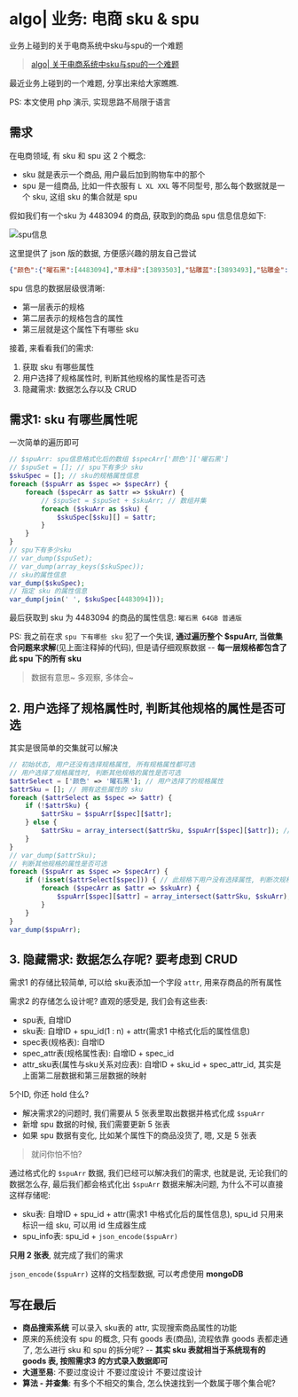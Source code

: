 # algo| 业务: 电商 sku & spu

业务上碰到的关于电商系统中sku与spu的一个难题

> [algo| 关于电商系统中sku与spu的一个难题](https://www.jianshu.com/p/edc5b28e2842)

最近业务上碰到的一个难题, 分享出来给大家瞧瞧.

PS: 本文使用 php 演示, 实现思路不局限于语言

## 需求

在电商领域, 有 sku 和 spu 这 2 个概念:

- sku 就是表示一个商品, 用户最后加到购物车中的那个
- spu 是一组商品, 比如一件衣服有 `L XL XXL` 等不同型号, 那么每个数据就是一个 sku, 这组 sku 的集合就是 spu

假如我们有一个sku 为 4483094 的商品, 获取到的商品 spu 信息信息如下:

![spu信息](https://upload-images.jianshu.io/upload_images/567399-2e01d197174d8509.png?imageMogr2/auto-orient/strip%7CimageView2/2/w/1240)

这里提供了 json 版的数据, 方便感兴趣的朋友自己尝试

```json
{"颜色":{"曜石黑":[4483094],"草木绿":[3893503],"钻雕蓝":[3893493],"钻雕金":[4736669,4483110,4483074],"陶瓷白":[4483100]},"版本":{"128GB":[4483100, 4483074],"64GB":[3893493,4736669,3893503,4483094,4483110]},"普通版":{"普通版":[3893493,4483100,3893503,4483094,4483110,4483074],"移动4G+版":[4736669]}}
```

spu 信息的数据层级很清晰:

- 第一层表示的规格
- 第二层表示的规格包含的属性
- 第三层就是这个属性下有哪些 sku

接着, 来看看我们的需求:

1. 获取 sku 有哪些属性
2. 用户选择了规格属性时, 判断其他规格的属性是否可选
3. 隐藏需求: 数据怎么存以及 CRUD

## 需求1: sku 有哪些属性呢

一次简单的遍历即可

```php
// $spuArr: spu信息格式化后的数组 $specArr['颜色']['曜石黑']
// $spuSet = []; // spu下有多少 sku
$skuSpec = []; // sku的规格属性信息
foreach ($spuArr as $spec => $specArr) {
    foreach ($specArr as $attr => $skuArr) {
        // $spuSet = $spuSet + $skuArr; // 数组并集
        foreach ($skuArr as $sku) {
            $skuSpec[$sku][] = $attr;
        }
    }
}
// spu下有多少sku
// var_dump($spuSet);
// var_dump(array_keys($skuSpec));
// sku的属性信息
var_dump($skuSpec);
// 指定 sku 的属性信息
var_dump(join(' ', $skuSpec[4483094]));
```

最后获取到 sku 为 4483094 的商品的属性信息: `曜石黑 64GB 普通版`

PS: 我之前在求 `spu 下有哪些 sku` 犯了一个失误, **通过遍历整个 $spuArr, 当做集合问题来求解**(见上面注释掉的代码), 但是请仔细观察数据 -- **每一层规格都包含了此 spu 下的所有 sku**

> 数据有意思~ 多观察, 多体会~

## 2. 用户选择了规格属性时, 判断其他规格的属性是否可选

其实是很简单的交集就可以解决

```php
// 初始状态, 用户还没有选择规格属性, 所有规格属性都可选
// 用户选择了规格属性时, 判断其他规格的属性是否可选
$attrSelect = ['颜色' => '曜石黑']; // 用户选择了的规格属性
$attrSku = []; // 拥有这些属性的 sku
foreach ($attrSelect as $spec => $attr) {
    if (!$attrSku) {
        $attrSku = $spuArr[$spec][$attr];
    } else {
        $attrSku = array_intersect($attrSku, $spuArr[$spec][$attr]); // 交集
    }
}
// var_dump($attrSku);
// 判断其他规格的属性是否可选
foreach ($spuArr as $spec => $specArr) {
    if (!isset($attrSelect[$spec])) { // 此规格下用户没有选择属性, 判断次规格下的属性是否可选
        foreach ($specArr as $attr => $skuArr) {
            $spuArr[$spec][$attr] = array_intersect($attrSku, $skuArr); // 交集, 如果为空, 则此属性不可选
        }
    }
}
var_dump($spuArr);
```

## 3. 隐藏需求: 数据怎么存呢? 要考虑到 CRUD

需求1 的存储比较简单, 可以给 sku表添加一个字段 `attr`, 用来存商品的所有属性

需求2 的存储怎么设计呢? 直观的感受是, 我们会有这些表:

- spu表, 自增ID
- sku表: 自增ID + spu_id(1 : n) + attr(需求1 中格式化后的属性信息)
- spec表(规格表): 自增ID
- spec_attr表(规格属性表): 自增ID + spec_id
- attr_sku表(属性与sku关系对应表): 自增ID + sku_id + spec_attr_id, 其实是上面第二层数据和第三层数据的映射

5个ID, 你还 hold 住么?

- 解决需求2的问题时, 我们需要从 5 张表里取出数据并格式化成 `$spuArr`
- 新增 spu 数据的时候, 我们需要更新 5 张表
- 如果 spu 数据有变化, 比如某个属性下的商品没货了, 嗯, 又是 5 张表

> 就问你怕不怕?

通过格式化的 `$spuArr` 数据, 我们已经可以解决我们的需求, 也就是说, 无论我们的数据怎么存, 最后我们都会格式化出 `$spuArr` 数据来解决问题, 为什么不可以直接这样存储呢:

- sku表: 自增ID + spu_id + attr(需求1 中格式化后的属性信息), spu_id 只用来标识一组 sku, 可以用 id 生成器生成
- spu_info表: spu_id + `json_encode($spuArr)`

**只用 2 张表**, 就完成了我们的需求

`json_encode($spuArr)` 这样的文档型数据, 可以考虑使用 **mongoDB**

## 写在最后

- **商品搜索系统** 可以录入 sku表的 attr, 实现搜索商品属性的功能
- 原来的系统没有 spu 的概念, 只有 goods 表(商品), 流程依靠 goods 表都走通了, 怎么进行 sku 和 spu 的拆分呢? -- **其实 sku 表就相当于系统现有的 goods 表, 按照需求3 的方式录入数据即可**
- **大道至易**: 不要过度设计 不要过度设计 不要过度设计
- **算法 - 并查集**: 有多个不相交的集合, 怎么快速找到一个数属于哪个集合呢?